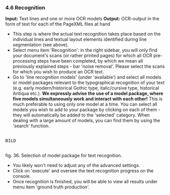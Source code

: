 ### 4.6	Recognition

**Input:** Text lines and one or more OCR models
**Output:** OCR-output in the form of text for each of the PageXML files at hand
- This step is where the actual text recognition takes place based on the individual lines and textual layout elements identified during line segmentation (see above).
- Select menu item 'Recognition': in the right sidebar, you will only find your document's scans (or rather printed pages) for which all OCR pre-processing steps have been completed, by which we mean all previously explained steps - bar 'noise removal'. Please select the scans for which you wish to produce an OCR text.
- Go to 'line recognition models' (under 'available') and select all models or model packages relevant to the typographical recognition of your text (e.g. early modern/historical Gothic type, italic/cursive type, historical Antiqua etc.). **We expressly advise the use of a model package, where five models simultaneously work and interact with each other!** This is much preferable to using only one model at a time. You can select all models you wish to add to your package by clicking on each of them - they will automatically be added to the 'selected' category. When dealing with a large amount of models, you can find them by using the 'search' function.


<pre>

BILD

</pre>

fig. 36. Selection of model package for text recognition.

- You likely won't need to adjust any of the advanced settings.
- Click on 'execute' and oversee the text recognition progress on the console.
- Once recognition is finished, you will be able to view all results under menu item 'ground truth production'.

